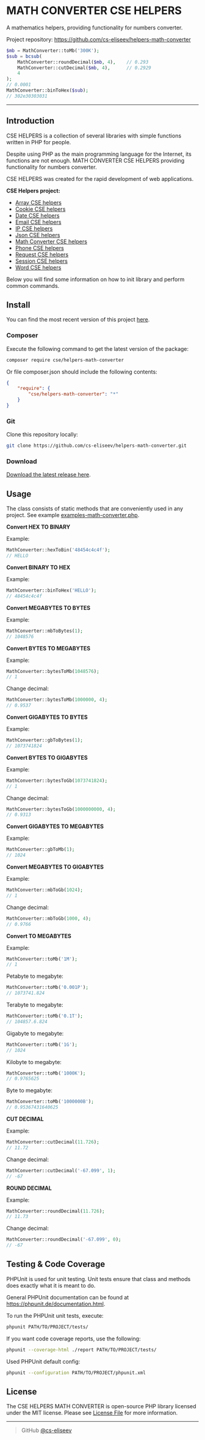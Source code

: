 MATH CONVERTER CSE HELPERS
=======

A mathematics helpers, providing functionality for numbers converter.

Project repository: https://github.com/cs-eliseev/helpers-math-converter

```php
$mb = MathConverter::toMb('300K');
$sub = bcsub(
    MathConverter::roundDecimal($mb, 4),    // 0.293
    MathConverter::cutDecimal($mb, 4),      // 0.2929
    4
);
// 0.0001
MathConverter::binToHex($sub);
// 302e30303031
```
***

## Introduction

CSE HELPERS is a collection of several libraries with simple functions written in PHP for people.

Despite using PHP as the main programming language for the Internet, its functions are not enough. MATH CONVERTER CSE HELPERS providing functionality for numbers converter.

CSE HELPERS was created for the rapid development of web applications.

**CSE Helpers project:**
* [Array CSE helpers](https://github.com/cs-eliseev/helpers-arrays)
* [Cookie CSE helpers](https://github.com/cs-eliseev/helpers-cookie)
* [Date CSE helpers](https://github.com/cs-eliseev/helpers-date)
* [Email CSE helpers](https://github.com/cs-eliseev/helpers-email)
* [IP CSE helpers](https://github.com/cs-eliseev/helpers-ip)
* [Json CSE helpers](https://github.com/cs-eliseev/helpers-json)
* [Math Converter CSE helpers](https://github.com/cs-eliseev/helpers-math-converter)
* [Phone CSE helpers](https://github.com/cs-eliseev/helpers-phone)
* [Request CSE helpers](https://github.com/cs-eliseev/helpers-request)
* [Session CSE helpers](https://github.com/cs-eliseev/helpers-session)
* [Word CSE helpers](https://github.com/cs-eliseev/helpers-word)

Below you will find some information on how to init library and perform common commands.

## Install

You can find the most recent version of this project [here](https://github.com/cs-eliseev/helpers-math-converter).

### Composer

Execute the following command to get the latest version of the package:
```bash
composer require cse/helpers-math-converter
```

Or file composer.json should include the following contents:
```json
{
    "require": {
        "cse/helpers-math-converter": "*"
    }
}
```

### Git

Clone this repository locally:
```bash
git clone https://github.com/cs-eliseev/helpers-math-converter.git
```

### Download

[Download the latest release here](https://github.com/cs-eliseev/helpers-math-converter/archive/master.zip).

## Usage

The class consists of static methods that are conveniently used in any project. See example [examples-math-converter.php](https://github.com/cs-eliseev/helpers-math-converter/blob/master/examples/examples-math-converter.php).

**Convert HEX TO BINARY**

Example:
```php
MathConverter::hexToBin('48454c4c4f');
// HELLO
```

**Convert BINARY TO HEX**

Example:
```php
MathConverter::binToHex('HELLO');
// 48454c4c4f
```

**Convert MEGABYTES TO BYTES**

Example:
```php
MathConverter::mbToBytes(1);
// 1048576
```

**Convert BYTES TO MEGABYTES**

Example:
```php
MathConverter::bytesToMb(1048576);
// 1
```

Change decimal:
```php
MathConverter::bytesToMb(1000000, 4);
// 0.9537
```

**Convert GIGABYTES TO BYTES**

Example:
```php
MathConverter::gbToBytes(1);
// 1073741824
```

**Convert BYTES TO GIGABYTES**

Example:
```php
MathConverter::bytesToGb(1073741824);
// 1
```

Change decimal:
```php
MathConverter::bytesToGb(1000000000, 4);
// 0.9313
```

**Convert GIGABYTES TO MEGABYTES**

Example:
```php
MathConverter::gbToMb(1);
// 1024
```

**Convert MEGABYTES TO GIGABYTES**

Example:
```php
MathConverter::mbToGb(1024);
// 1
```

Change decimal:
```php
MathConverter::mbToGb(1000, 4);
// 0.9766
```

**Convert TO MEGABYTES**

Example:
```php
MathConverter::toMb('1M');
// 1
```

Petabyte to megabyte:
```php
MathConverter::toMb('0.001P');
// 1073741.824
```

Terabyte to megabyte:
```php
MathConverter::toMb('0.1T');
// 104857.6.824
```

Gigabyte to megabyte:
```php
MathConverter::toMb('1G');
// 1024
```

Kilobyte to megabyte:
```php
MathConverter::toMb('1000K');
// 0.9765625
```

Byte to megabyte:
```php
MathConverter::toMb('1000000B');
// 0.95367431640625
```

**CUT DECIMAL**

Example:
```php
MathConverter::cutDecimal(11.726);
// 11.72
```

Change decimal:
```php
MathConverter::cutDecimal('-67.099', 1);
// -67
```

**ROUND DECIMAL**

Example:
```php
MathConverter::roundDecimal(11.726);
// 11.73
```

Change decimal:
```php
MathConverter::roundDecimal('-67.099', 0);
// -67
```


## Testing & Code Coverage

PHPUnit is used for unit testing. Unit tests ensure that class and methods does exactly what it is meant to do.

General PHPUnit documentation can be found at https://phpunit.de/documentation.html.

To run the PHPUnit unit tests, execute:
```bash
phpunit PATH/TO/PROJECT/tests/
```

If you want code coverage reports, use the following:
```bash
phpunit --coverage-html ./report PATH/TO/PROJECT/tests/
```

Used PHPUnit default config:
```bash
phpunit --configuration PATH/TO/PROJECT/phpunit.xml
```


## License

The CSE HELPERS MATH CONVERTER is open-source PHP library licensed under the MIT license. Please see [License File](https://github.com/cs-eliseev/helpers-math-converter/blob/master/LICENSE.md) for more information.

***

> GitHub [@cs-eliseev](https://github.com/cs-eliseev)